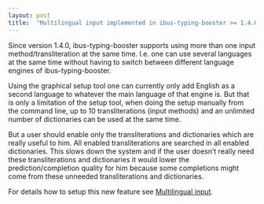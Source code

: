 ```yaml
---
layout: post
title:  "Multilingual input implemented in ibus-typing-booster >= 1.4.0"
---
```


<p>Since version 1.4.0, ibus-typing-booster supports using more than
one input method/transliteration at the same time. I.e. one can use
several languages at the same time without having to switch between
different language engines of ibus-typing-booster.</p>

<p>Using the graphical setup tool one can currently only add English
as a second language to whatever the main language of that engine
is. But that is only a limitation of the setup tool, when doing the
setup manually from the command line, up to 10 transliterations (input
methods) and an unlimited number of dictionaries can be used at the
same time.</p>

<p>But a user should enable only the transliterations and dictionaries
which are really useful to him.  All enabled transliterations are
searched in all enabled dictionaries. This slows down the system and
if the user doesn’t really need these transliterations and dictionaries
it would lower the prediction/completion quality for him because
some completions might come from these unneeded transliterations
and dictionaries.
</p>

<p>For details how to setup this new feature see <a
href="/documentation#multilingual-input">Multilingual input</a>.</p>